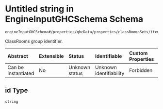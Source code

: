 # Untitled string in EngineInputGHCSchema Schema

```txt
engineInputGHCSchema#/properties/ghcData/properties/classRoomsSets/items/properties/id
```

ClassRooms group identifier.

| Abstract            | Extensible | Status         | Identifiable            | Custom Properties | Additional Properties | Access Restrictions | Defined In                                                        |
| :------------------ | :--------- | :------------- | :---------------------- | :---------------- | :-------------------- | :------------------ | :---------------------------------------------------------------- |
| Can be instantiated | No         | Unknown status | Unknown identifiability | Forbidden         | Allowed               | none                | [ghc.schema.json*](../out/ghc.schema.json "open original schema") |

## id Type

`string`
